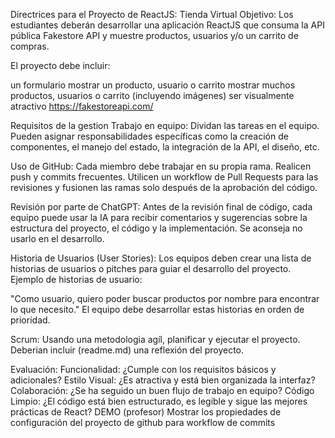 Directrices para el Proyecto de ReactJS: Tienda Virtual
Objetivo: Los estudiantes deberán desarrollar una aplicación ReactJS que consuma la API pública Fakestore API y muestre productos, usuarios y/o un carrito de compras.

El proyecto debe incluir:

un formulario
mostrar un producto, usuario o carrito
mostrar muchos productos, usuarios o carrito (incluyendo imágenes)
ser visualmente atractivo
https://fakestoreapi.com/

Requisitos de la gestion
Trabajo en equipo: Dividan las tareas en el equipo. Pueden asignar responsabilidades específicas como la creación de componentes, el manejo del estado, la integración de la API, el diseño, etc.

Uso de GitHub: Cada miembro debe trabajar en su propia rama. Realicen push y commits frecuentes. Utilicen un workflow de Pull Requests para las revisiones y fusionen las ramas solo después de la aprobación del código.

Revisión por parte de ChatGPT: Antes de la revisión final de código, cada equipo puede usar la IA para recibir comentarios y sugerencias sobre la estructura del proyecto, el código y la implementación. Se aconseja no usarlo en el desarrollo.

Historia de Usuarios (User Stories): Los equipos deben crear una lista de historias de usuarios o pitches para guiar el desarrollo del proyecto. Ejemplo de historias de usuario:

"Como usuario, quiero poder buscar productos por nombre para encontrar lo que necesito."
El equipo debe desarrollar estas historias en orden de prioridad.

Scrum: Usando una metodologia agíl, planificar y ejecutar el proyecto. Deberian incluir (readme.md) una reflexión del proyecto.

Evaluación:
Funcionalidad: ¿Cumple con los requisitos básicos y adicionales?
Estilo Visual: ¿Es atractiva y está bien organizada la interfaz?
Colaboración: ¿Se ha seguido un buen flujo de trabajo en equipo?
Código Limpio: ¿El código está bien estructurado, es legible y sigue las mejores prácticas de React?
DEMO (profesor) Mostrar los propiedades de configuración del proyecto de github para workflow de commits
